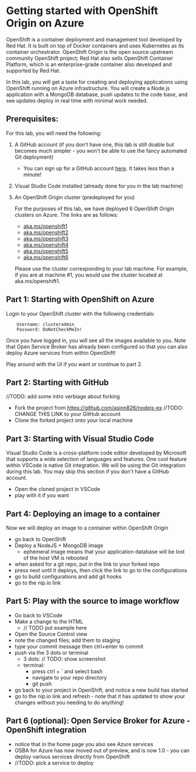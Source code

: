 # Getting started with OpenShift Origin on Azure

OpenShift is a container deployment and management tool developed by Red Hat. It is built on top of Docker containers and uses Kubernetes as its container orchestrator. OpenShift Origin is the open source upstream community OpenShift project; Red Hat also sells OpenShift Container Platform, which is an enterprise-grade container also developed and supported by Red Hat.

In this lab, you will get a taste for creating and deploying applications using OpenShift running on Azure infrastructure. You will create a Node.js application with a MongoDB database, push updates to the code base, and see updates deploy in real time with minimal work needed.

## Prerequisites:
For this lab, you will need the following:
1. A GitHub account (if you don't have one, this lab is still doable but becomes much simpler - you won't be able to use the fancy automated Git deployment)
    - You can sign up for a GitHub account [here](https://github.com/join). It takes less than a minute!
1. Visual Studio Code installed (already done for you in the lab machine)
1. An OpenShift Origin cluster (predeployed for you)

    For the purposes of this lab, we have deployed 6 OpenShift Origin clusters on Azure. The links are as follows:
    - [aka.ms/openshift1](aka.ms/openshift1)
    - [aka.ms/openshift2](aka.ms/openshift2)
    - [aka.ms/openshift3](aka.ms/openshift3)
    - [aka.ms/openshift4](aka.ms/openshift4)
    - [aka.ms/openshift5](aka.ms/openshift5)
    - [aka.ms/openshift6](aka.ms/openshift6)

    Please use the cluster corresponding to your lab machine. For example, if you are at machine #1, you would use the cluster located at aka.ms/openshift1.

## Part 1: Starting with OpenShift on Azure
Login to your OpenShift cluster with the following credentials:

        Username: clusteradmin
        Password: DoNotCheckMeIn!

Once you have logged in, you will see all the images available to you. Note that Open Service Broker has already been configured so that you can also deploy Azure services from within OpenShift!

Play around with the UI if you want or continue to part 2.

## Part 2: Starting with GitHub
//TODO: add some intro verbiage about forking

- Fork the project from https://github.com/asinn826/nodejs-ex //TODO: CHANGE THIS LINK to your GitHub account
- Clone the forked project onto your local machine

## Part 3: Starting with Visual Studio Code
Visual Studio Code is a cross-platform code editor developed by Microsoft that supports a wide selection of languages and features. One cool feature within VSCode is native Git integration. We will be using the Git integration during this lab. You may skip this section if you don't have a GitHub account.

- Open the cloned project in VSCode
- play with it if you want

## Part 4: Deploying an image to a container
Now we will deploy an image to a container within OpenShift Origin
- go back to OpenShift
- Deploy a NodeJS + MongoDB image
    - ephemeral image means that your application database will be lost of the host VM is rebooted
- when asked for a git repo, put in the link to your forked repo
- press next until it deploys, then click the link to go to the configurations
- go to build configurations and add git hooks
- go to the nip.io link

## Part 5: Play with the source to image workflow
- Go back to VSCode
- Make a change to the HTML
    * // TODO put example here
- Open the Source Control view
- note the changed files; add them to staging
- type your commit message then ctrl+enter to commit
- push via the 3 dots or terminal
    - 3 dots: // TODO: show screenshot
    - terminal: 
        - press ctrl + ` and select bash
        - navigate to your repo directory
        - git push
- go back to your project in OpenShift, and notice a new build has started
- go to the nip.io link and refresh - note that it has updated to show your changes without you needing to do anything!

## Part 6 (optional): Open Service Broker for Azure - OpenShift integration
- notice that in the home page you also see Azure services
- OSBA for Azure has now moved out of preview, and is now 1.0 - you can deploy various services directly from OpenShift
- //TODO: pick a service to deploy 
